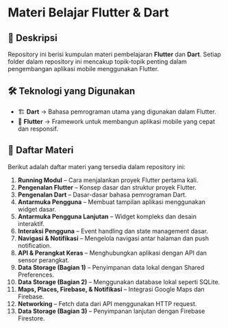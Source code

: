 # Materi Belajar Flutter & Dart  

## 📖 Deskripsi  
Repository ini berisi kumpulan materi pembelajaran **Flutter** dan **Dart**. Setiap folder dalam repository ini mencakup topik-topik penting dalam pengembangan aplikasi mobile menggunakan Flutter.  

## 🛠️ Teknologi yang Digunakan  
- 🏗️ **Dart** → Bahasa pemrograman utama yang digunakan dalam Flutter.  
- 📱 **Flutter** → Framework untuk membangun aplikasi mobile yang cepat dan responsif.  

## 📂 Daftar Materi  
Berikut adalah daftar materi yang tersedia dalam repository ini:  

1. **Running Modul** – Cara menjalankan proyek Flutter pertama kali.  
2. **Pengenalan Flutter** – Konsep dasar dan struktur proyek Flutter.  
3. **Pengenalan Dart** – Dasar-dasar bahasa pemrograman Dart.  
4. **Antarmuka Pengguna** – Membuat tampilan aplikasi menggunakan widget dasar.  
5. **Antarmuka Pengguna Lanjutan** – Widget kompleks dan desain interaktif.  
6. **Interaksi Pengguna** – Event handling dan state management dasar.  
7. **Navigasi & Notifikasi** – Mengelola navigasi antar halaman dan push notification.  
8. **API & Perangkat Keras** – Menghubungkan aplikasi dengan API dan sensor perangkat.  
9. **Data Storage (Bagian 1)** – Penyimpanan data lokal dengan Shared Preferences.  
10. **Data Storage (Bagian 2)** – Menggunakan database lokal seperti SQLite.  
11. **Maps, Places, Firebase, & Notifikasi** – Integrasi Google Maps dan Firebase.  
12. **Networking** – Fetch data dari API menggunakan HTTP request.  
13. **Data Storage (Bagian 3)** – Penyimpanan lanjutan dengan Firebase Firestore.  

